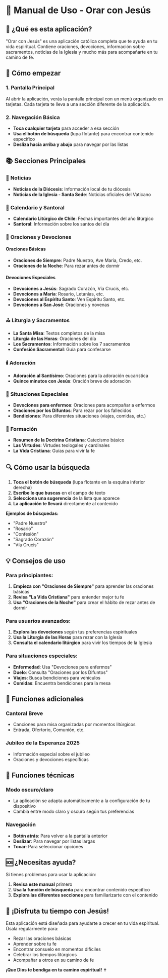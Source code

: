 # 📱 Manual de Uso - Orar con Jesús

## 🎯 ¿Qué es esta aplicación?

"Orar con Jesús" es una aplicación católica completa que te ayuda en tu vida espiritual. Contiene oraciones, devociones, información sobre sacramentos, noticias de la Iglesia y mucho más para acompañarte en tu camino de fe.

## 🚀 Cómo empezar

### 1. Pantalla Principal
Al abrir la aplicación, verás la pantalla principal con un menú organizado en tarjetas. Cada tarjeta te lleva a una sección diferente de la aplicación.

### 2. Navegación Básica
- **Toca cualquier tarjeta** para acceder a esa sección
- **Usa el botón de búsqueda** (lupa flotante) para encontrar contenido específico
- **Desliza hacia arriba y abajo** para navegar por las listas

## 📚 Secciones Principales

### 📰 **Noticias**
- **Noticias de la Diócesis**: Información local de tu diócesis
- **Noticias de la Iglesia - Santa Sede**: Noticias oficiales del Vaticano

### 📅 **Calendario y Santoral**
- **Calendario Litúrgico de Chile**: Fechas importantes del año litúrgico
- **Santoral**: Información sobre los santos del día

### 🙏 **Oraciones y Devociones**

#### Oraciones Básicas
- **Oraciones de Siempre**: Padre Nuestro, Ave María, Credo, etc.
- **Oraciones de la Noche**: Para rezar antes de dormir

#### Devociones Especiales
- **Devociones a Jesús**: Sagrado Corazón, Vía Crucis, etc.
- **Devociones a María**: Rosario, Letanías, etc.
- **Devociones al Espíritu Santo**: Ven Espíritu Santo, etc.
- **Devociones a San José**: Oraciones y novenas

### ⛪ **Liturgia y Sacramentos**
- **La Santa Misa**: Textos completos de la misa
- **Liturgia de las Horas**: Oraciones del día
- **Los Sacramentos**: Información sobre los 7 sacramentos
- **Confesión Sacramental**: Guía para confesarse

### 🕯️ **Adoración**
- **Adoración al Santísimo**: Oraciones para la adoración eucarística
- **Quince minutos con Jesús**: Oración breve de adoración

### 🏥 **Situaciones Especiales**
- **Devociones para enfermos**: Oraciones para acompañar a enfermos
- **Oraciones por los Difuntos**: Para rezar por los fallecidos
- **Bendiciones**: Para diferentes situaciones (viajes, comidas, etc.)

### 📖 **Formación**
- **Resumen de la Doctrina Cristiana**: Catecismo básico
- **Las Virtudes**: Virtudes teologales y cardinales
- **La Vida Cristiana**: Guías para vivir la fe

## 🔍 Cómo usar la búsqueda

1. **Toca el botón de búsqueda** (lupa flotante en la esquina inferior derecha)
2. **Escribe lo que buscas** en el campo de texto
3. **Selecciona una sugerencia** de la lista que aparece
4. **La aplicación te llevará** directamente al contenido

**Ejemplos de búsquedas:**
- "Padre Nuestro"
- "Rosario"
- "Confesión"
- "Sagrado Corazón"
- "Vía Crucis"

## 💡 Consejos de uso

### Para principiantes:
1. **Empieza con "Oraciones de Siempre"** para aprender las oraciones básicas
2. **Revisa "La Vida Cristiana"** para entender mejor tu fe
3. **Usa "Oraciones de la Noche"** para crear el hábito de rezar antes de dormir

### Para usuarios avanzados:
1. **Explora las devociones** según tus preferencias espirituales
2. **Usa la Liturgia de las Horas** para rezar con la Iglesia
3. **Consulta el calendario litúrgico** para vivir los tiempos de la Iglesia

### Para situaciones especiales:
- **Enfermedad**: Usa "Devociones para enfermos"
- **Duelo**: Consulta "Oraciones por los Difuntos"
- **Viajes**: Busca bendiciones para vehículos
- **Comidas**: Encuentra bendiciones para la mesa

## 🎵 Funciones adicionales

### Cantoral Breve
- Canciones para misa organizadas por momentos litúrgicos
- Entrada, Ofertorio, Comunión, etc.

### Jubileo de la Esperanza 2025
- Información especial sobre el jubileo
- Oraciones y devociones específicas

## 🔧 Funciones técnicas

### Modo oscuro/claro
- La aplicación se adapta automáticamente a la configuración de tu dispositivo
- Cambia entre modo claro y oscuro según tus preferencias

### Navegación
- **Botón atrás**: Para volver a la pantalla anterior
- **Deslizar**: Para navegar por listas largas
- **Tocar**: Para seleccionar opciones

## 🆘 ¿Necesitas ayuda?

Si tienes problemas para usar la aplicación:

1. **Revisa este manual** primero
2. **Usa la función de búsqueda** para encontrar contenido específico
3. **Explora las diferentes secciones** para familiarizarte con el contenido

## 🙏 ¡Disfruta tu tiempo con Jesús!

Esta aplicación está diseñada para ayudarte a crecer en tu vida espiritual. Úsala regularmente para:
- Rezar las oraciones básicas
- Aprender sobre tu fe
- Encontrar consuelo en momentos difíciles
- Celebrar los tiempos litúrgicos
- Acompañar a otros en su camino de fe

**¡Que Dios te bendiga en tu camino espiritual!** ✝️ 